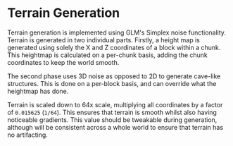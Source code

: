 # Terrain Generation

Terrain generation is implemented using GLM's Simplex noise functionality.  
Terrain is generated in two individual parts.  Firstly, a height map is generated using solely the X and Z coordinates of a block within a chunk.  This heightmap is calculated on a per-chunk basis, adding the chunk coordinates to keep the world smooth.  

The second phase uses 3D noise as opposed to 2D to generate cave-like structures.  This is done on a per-block basis, and can override what the heightmap has done.  

Terrain is scaled down to 64x scale, multiplying all coordinates by a factor of `0.015625` (`1/64`).  This ensures that terrain is smooth whilst also having noticeable gradients.  This value should be tweakable during generation, although will be consistent across a whole world to ensure that terrain has no artifacting.